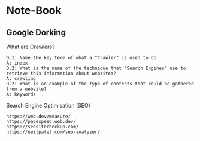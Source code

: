 # Note-Book

## Google Dorking

What are Crawlers?
```
Q.1: Name the key term of what a "Crawler" is used to do
A: index
Q.2: What is the name of the technique that "Search Engines" use to retrieve this information about websites? 
A: crawling
Q.2: What is an example of the type of contents that could be gathered from a website?
A: keywords
```
Search Engine Optimisation (SEO)
```
https://web.dev/measure/
https://pagespeed.web.dev/
https://seositecheckup.com/
https://neilpatel.com/seo-analyzer/
```
